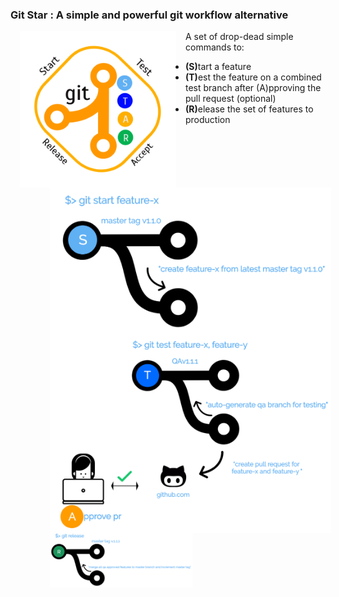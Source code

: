 
<h3>Git Star : A simple and powerful git workflow alternative</h3>
<img src="logo.png" width="250" style="padding: 0 15px; float: left;">


A set of drop-dead simple commands to:
<ul>
	<li><ul><b>(S)</b>tart a feature 
		<li type="none"><img src="git-start.png" width="450" style="padding: 0 15px; float: left;"></ul>
	<li><ul><b>(T)</b>est the feature on a combined test branch after (A)pproving the pull request (optional)
		<li type="none"><img src="git-test.png" width="450" style="padding: 0 15px; float: left;"></ul>
	<li><ul><b>(R)</b>elease the set of features to production
		<li type="none"><img src="git-release.png" width="50%" style="padding: 0 15px; float: left;"></ul>	
</ul>
